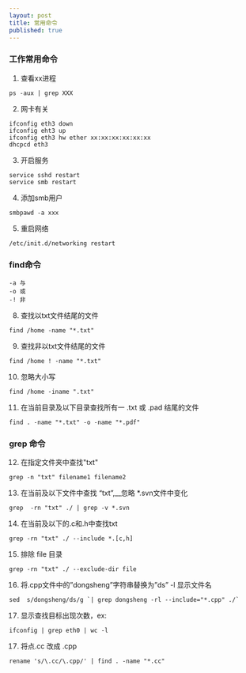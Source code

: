 ```yaml
---
layout: post
title: 常用命令
published: true
---
```


### 工作常用命令


1. 查看xx进程
```apach
ps -aux | grep XXX
```		

2. 网卡有关
```
ifconfig eth3 down
ifconfig eht3 up
ifconfig eth3 hw ether xx:xx:xx:xx:xx:xx 
dhcpcd eth3
```


3. 开启服务
```
service sshd restart
service smb restart
```

4. 添加smb用户
```
smbpawd -a xxx
```


5. 重启网络
```
/etc/init.d/networking restart
```



### find命令
```
-a 与
-o 或
-! 非
```      

8. 查找以txt文件结尾的文件
```
find /home -name "*.txt"
```

9. 查找非以txt文件结尾的文件
```
find /home ! -name "*.txt"
```

10. 忽略大小写
```
find /home -iname ".txt"
```


11. 在当前目录及以下目录查找所有一 .txt 或 .pad 结尾的文件
```
find . -name "*.txt" -o -name "*.pdf"
```

### grep 命令

12. 在指定文件夹中查找"txt"
```
grep -n "txt" filename1 filename2
```

13. 在当前及以下文件中查找 “txt”,__忽略 *.svn文件中变化
```
grep  -rn "txt" ./ | grep -v *.svn 
```

14. 在当前及以下的.c和.h中查找txt
```
grep -rn "txt" ./ --include *.[c,h]
```

15. 排除 file 目录
```
grep -rn "txt" ./ --exclude-dir file
```

16. 将.cpp文件中的”dongsheng”字符串替换为”ds” -l 显示文件名
```
sed  s/dongsheng/ds/g `| grep dongsheng -rl --include="*.cpp" ./`
```

17. 显示查找目标出现次数，ex:
```
ifconfig | grep eth0 | wc -l
```

17. 将点.cc 改成 .cpp
```	
rename 's/\.cc/\.cpp/' | find . -name "*.cc"
```
